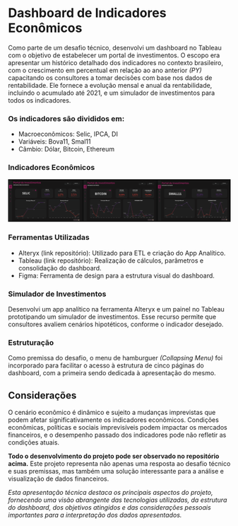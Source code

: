 # Dashboard de Indicadores Econômicos
Como parte de um desafio técnico, desenvolvi um dashboard no Tableau com o objetivo de estabelecer um portal de investimentos. O escopo era apresentar um histórico detalhado dos indicadores no contexto brasileiro, com o crescimento em percentual em relação ao ano anterior *(PY)* capacitando os consultores a tomar decisões com base nos dados de rentabilidade. Ele fornece a evolução mensal e anual da rentabilidade, incluindo o acumulado até 2021, e um simulador de investimentos para todos os indicadores. 

### Os indicadores são divididos em:
- Macroeconômicos: Selic, IPCA, DI
- Variáveis: Bova11, Smal11
- Câmbio: Dólar, Bitcoin, Ethereum

<html lang="pt-br"><head>
<title>Painel</title><meta charset="utf-8"></head><body><h3> Indicadores Econômicos </h3><img src="Imagens/indicadores.png" /></body></html>

### Ferramentas Utilizadas
- Alteryx (link repositório): Utilizado para ETL e criação do App Analítico.
- Tableau (link repositório): Realização de cálculos, parâmetros e consolidação do dashboard.
- Figma: Ferramenta de design para a estrutura visual do dashboard.

### Simulador de Investimentos
Desenvolvi um app analítico na ferramenta Alteryx e um painel no Tableau prototipando um simulador de investimentos. Esse recurso permite que consultores avaliem cenários hipotéticos, conforme o indicador desejado.

### Estruturação
Como premissa do desafio, o menu de hamburguer *(Collapsing Menu)* foi incorporado para facilitar o acesso à estrutura de cinco páginas do dashboard, com a primeira sendo dedicada à apresentação do mesmo.
## Considerações
O cenário econômico é dinâmico e sujeito a mudanças imprevistas que podem afetar significativamente os indicadores econômicos. Condições econômicas, políticas e sociais imprevisíveis podem impactar os mercados financeiros, e o desempenho passado dos indicadores pode não refletir as condições atuais.

**Todo o desenvolvimento do projeto pode ser observado no repositório acima.** Este projeto representa não apenas uma resposta ao desafio técnico e suas premissas, mas também uma solução interessante para a análise e visualização de dados financeiros. 


*Esta apresentação técnica destaca os principais aspectos do projeto, fornecendo uma visão abrangente das tecnologias utilizadas, da estrutura do dashboard, dos objetivos atingidos e das considerações pessoais importantes para a interpretação dos dados apresentados.*
